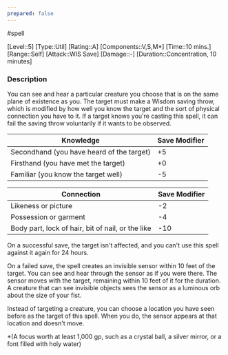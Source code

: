 ```yaml
---
prepared: false
---
```

#spell

[Level::5]
[Type::Util]
[Rating::A]
[Components::V,S,M*]
[Time::10 mins.]
[Range::Self]
[Attack::WIS Save]
[Damage::\-]
[Duration::Concentration, 10 minutes]
### Description

You can see and hear a particular creature you choose that is on the same plane of existence as you. The target must make a Wisdom saving throw, which is modified by how well you know the target and the sort of physical connection you have to it. If a target knows you're casting this spell, it can fail the saving throw voluntarily if it wants to be observed. 

|Knowledge|Save Modifier|
|---|---|
|Secondhand (you have heard of the target)|+5|
|Firsthand (you have met the target)|+0|
|Familiar (you know the target well)|-5|

|Connection|Save Modifier|
|---|---|
|Likeness or picture|-2|
|Possession or garment|-4|
|Body part, lock of hair, bit of nail, or the like|-10|
  
On a successful save, the target isn't affected, and you can't use this spell against it again for 24 hours.  
  
On a failed save, the spell creates an invisible sensor within 10 feet of the target. You can see and hear through the sensor as if you were there. The sensor moves with the target, remaining within 10 feet of it for the duration. A creature that can see invisible objects sees the sensor as a luminous orb about the size of your fist.  

Instead of targeting a creature, you can choose a location you have seen before as the target of this spell. When you do, the sensor appears at that location and doesn't move.

\*(A focus worth at least 1,000 gp, such as a crystal ball, a silver mirror, or a font filled with holy water)
